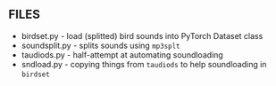 ## FILES
- birdset.py - load (splitted) bird sounds into PyTorch Dataset class
- soundsplit.py - splits sounds using `mp3splt`
- taudiods.py - half-attempt at automating soundloading
- sndload.py - copying things from `taudiods` to help soundloading in `birdset`
